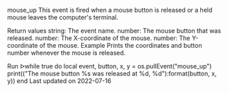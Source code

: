 mouse_up
This event is fired when a mouse button is released or a held mouse leaves the computer's terminal.

Return values
string: The event name.
number: The mouse button that was released.
number: The X-coordinate of the mouse.
number: The Y-coordinate of the mouse.
Example
Prints the coordinates and button number whenever the mouse is released.

Run ᐅwhile true do
  local event, button, x, y = os.pullEvent("mouse_up")
  print(("The mouse button %s was released at %d, %d"):format(button, x, y))
end
Last updated on 2022-07-16